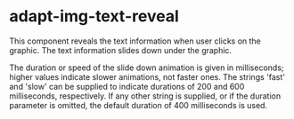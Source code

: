 # adapt-img-text-reveal
<p>This component reveals the text information when user clicks on the graphic. The text information slides down under the graphic.</p><p>The duration or speed of the slide down animation is given in milliseconds; higher values indicate slower animations, not faster ones. The strings 'fast' and 'slow' can be supplied to indicate durations of 200 and 600 milliseconds, respectively. If any other string is supplied, or if the duration parameter is omitted, the default duration of 400 milliseconds is used.</p>
